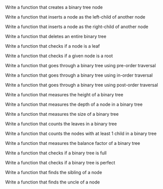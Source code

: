 Write a function that creates a binary tree node

Write a function that inserts a node as the left-child of another node

Write a function that inserts a node as the right-child of another node

Write a function that deletes an entire binary tree

Write a function that checks if a node is a leaf

Write a function that checks if a given node is a root

Write a function that goes through a binary tree using pre-order traversal

Write a function that goes through a binary tree using in-order traversal

Write a function that goes through a binary tree using post-order traversal

Write a function that measures the height of a binary tree

Write a function that measures the depth of a node in a binary tree

Write a function that measures the size of a binary tree

Write a function that counts the leaves in a binary tree

Write a function that counts the nodes with at least 1 child in a binary tree

Write a function that measures the balance factor of a binary tree

Write a function that checks if a binary tree is full

Write a function that checks if a binary tree is perfect

Write a function that finds the sibling of a node

Write a function that finds the uncle of a node
